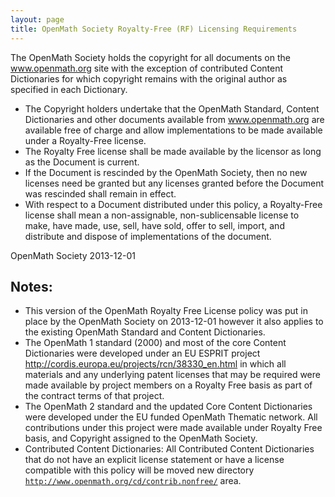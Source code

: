 ```yaml
---
layout: page
title: OpenMath Society Royalty-Free (RF) Licensing Requirements
---
```

The OpenMath Society holds the copyright for all documents on the
www.openmath.org site with the exception of contributed Content
Dictionaries for which copyright remains with the original author as
specified in each Dictionary.

* The Copyright holders undertake that the OpenMath Standard, Content Dictionaries and
other documents available from www.openmath.org are available free of charge and allow
implementations to be made available under a Royalty-Free license.
* The Royalty Free license shall be made available by the licensor as long as the Document
is current.
* If the Document is rescinded by the OpenMath Society, then no new
licenses need be granted but any licenses granted before the Document
was rescinded shall remain in effect.
* With respect to a Document distributed under this policy, a
Royalty-Free license shall mean a non-assignable, non-sublicensable
license to make, have made, use, sell, have sold, offer to sell,
import, and distribute and dispose of implementations of the
document.

OpenMath Society 2013-12-01

## Notes:

* This version of the OpenMath Royalty Free License policy was put in place by the
OpenMath Society on 2013-12-01 however it also applies to the existing OpenMath Standard
and Content Dictionaries.
* The OpenMath 1 standard (2000) and most of the core Content Dictionaries were developed
under an EU ESPRIT project <a
href="http://cordis.europa.eu/projects/rcn/38330_en.html">http://cordis.europa.eu/projects/rcn/38330_en.html</a>
in which all materials and any underlying patent licenses that may be required were made
available by project members on a Royalty Free basis as part of the contract terms of that
project.
* The OpenMath 2 standard and the updated Core Content Dictionaries were developed under
the EU funded OpenMath Thematic network.
All contributions under this project were made available under Royalty Free basis, and
Copyright assigned to the OpenMath Society.
* Contributed Content Dictionaries: All Contributed Content
Dictionaries that do not have an explicit license statement or have a license compatible with
this policy  will be moved new directory <code>http://www.openmath.org/cd/contrib.nonfree/</code> area.


  
